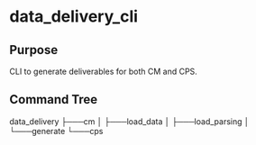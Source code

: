 # data_delivery_cli

## Purpose

CLI to generate deliverables for both CM and CPS.

## Command Tree

data_delivery
├───cm
│   ├───load_data
│   ├───load_parsing
│   └───generate
└───cps
